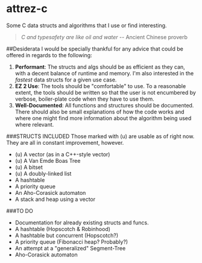 # attrez-c
Some C data structs and algorithms that I use or find interesting.

> *C and typesafety are like oil and water*
-- Ancient Chinese proverb

##Desiderata
I would be specially thankful for any advice that could be offered in regards to the following:
1. **Performant**: The structs and algs should be as efficient as they can, with a decent balance of runtime and memory. I'm also interested in the _fastest_ data structs for a given use case.
2. **EZ 2 Use**: The tools should be "comfortable" to use. To a reasonable extent, the tools should be written so that the user is not encumbered by verbose, boiler-plate code when they have to use them.
3. **Well-Documented**: All functions and structures should be documented. There should also be small explanations of how the code works and where one might find more information about the algorithm being used where relevant. 

###STRUCTS INCLUDED
Those marked with (u) are usable as of right now. They are all in constant improvement, however. 
- (u) A vector (as in a C++-style vector)
- (u) A Van Emde Boas Tree
- (u) A bitset
- (u) A doubly-linked list
- A hashtable
- A priority queue
- An Aho-Corasick automaton
- A stack and heap using a vector

###TO DO
- Documentation for already existing structs and funcs. 
- A hashtable (Hopscotch & Robinhood)
- A hashtable but concurrent (Hopscotch?)
- A priority queue (Fibonacci heap? Probably?)
- An attempt at a "generalized" Segment-Tree
- Aho-Corasick automaton
